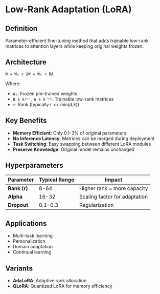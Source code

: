 # Low-Rank Adaptation (LoRA)

## Definition

Parameter-efficient fine-tuning method that adds trainable low-rank matrices to attention layers while keeping original weights frozen.

## Architecture

```
W = W₀ + ΔW = W₀ + BA
```

Where:
- `W₀`: Frozen pre-trained weights
- `B ∈ ℝᵈˣʳ`, `A ∈ ℝʳˣᵏ`: Trainable low-rank matrices
- `r`: Rank (typically r << min(d,k))

## Key Benefits

- **Memory Efficient**: Only 0.1-3% of original parameters
- **No Inference Latency**: Matrices can be merged during deployment
- **Task Switching**: Easy swapping between different LoRA modules
- **Preserve Knowledge**: Original model remains unchanged

## Hyperparameters

| Parameter | Typical Range | Impact |
|-----------|---------------|--------|
| **Rank (r)** | 8-64 | Higher rank = more capacity |
| **Alpha** | 16-32 | Scaling factor for adaptation |
| **Dropout** | 0.1-0.3 | Regularization |

## Applications

- Multi-task learning
- Personalization
- Domain adaptation
- Continual learning

## Variants

- **AdaLoRA**: Adaptive rank allocation
- **QLoRA**: Quantized LoRA for memory efficiency
